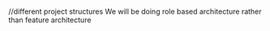 //different project structures
We will be doing role based architecture
rather than feature architecture

